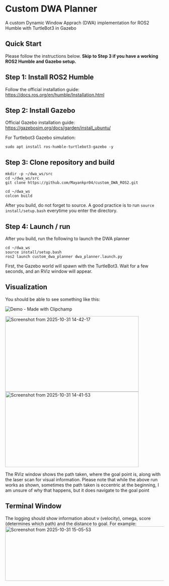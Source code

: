 # Custom DWA Planner

A custom Dynamic Window Apprach (DWA) implementation for ROS2 Humble with TurtleBot3 in Gazebo

## Quick Start

Please follow the instructions below. **Skip to Step 3 if you have a working ROS2 Humble and Gazebo setup.**

## Step 1: Install ROS2 Humble
Follow the official installation guide:
https://docs.ros.org/en/humble/Installation.html

## Step 2: Install Gazebo
Official Gazebo installation guide: 
https://gazebosim.org/docs/garden/install_ubuntu/

For Turtlebot3 Gazebo simulation:
```
sudo apt install ros-humble-turtlebot3-gazebo -y
```

## Step 3: Clone repository and build
```
mkdir -p ~/dwa_ws/src
cd ~/dwa_ws/src
git clone https://github.com/Mayankpr04/custom_DWA_ROS2.git
```
```
cd ~/dwa_ws
colcon build
```
After you build, do not forget to source. A good practice is to run ``` source install/setup.bash ``` everytime you enter the directory.

## Step 4: Launch / run
After you build, run the following to launch the DWA planner
```
cd ~/dwa_ws
source install/setup.bash
ros2 launch custom_dwa_planner dwa_planner.launch.py
```
First, the Gazebo world will spawn with the TurtleBot3. Wait for a few seconds, and an RViz window will appear.

 ## Visualization
 You should be able to see something like this:
 
![Demo - Made with Clipchamp](https://github.com/user-attachments/assets/9f8d724b-a6d0-43b0-bb02-e9535c0f7d55)

<img width="424" height="240" alt="Screenshot from 2025-10-31 14-42-17" src="https://github.com/user-attachments/assets/f492d9a3-dafa-485d-bb4f-528a1924f4dc" />
<img width="424" height="240" alt="Screenshot from 2025-10-31 14-41-53" src="https://github.com/user-attachments/assets/1097f46a-714f-4937-a81a-9796635d8817" />

The RViz window shows the path taken, where the goal point is, along with the laser scan for visual information. Please note that while the above run works as shown,
sometimes the path taken is eccentric at the beginning, I am unsure of why that happens, but it does navigate to the goal point

## Terminal Window
The logging should show information about v (velocity), omega, score (determines which path) and the distance to goal. For example: 
<img width="773" height="173" alt="Screenshot from 2025-10-31 15-05-53" src="https://github.com/user-attachments/assets/95070ffe-acd8-4a01-bb9f-69d9927e34b2" />





